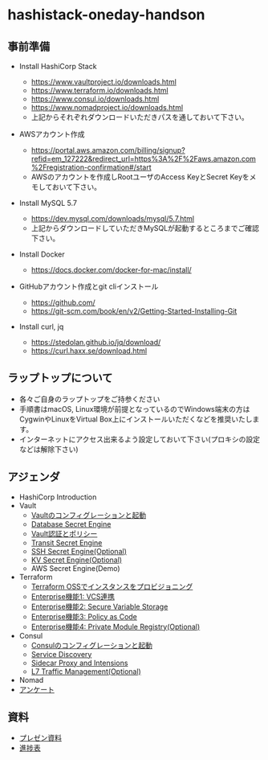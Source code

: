 # hashistack-oneday-handson

## 事前準備

* Install HashiCorp Stack
	* https://www.vaultproject.io/downloads.html
	* https://www.terraform.io/downloads.html
	* https://www.consul.io/downloads.html
	* https://www.nomadproject.io/downloads.html
	* 上記からそれぞれダウンロードいただきパスを通しておいて下さい。

* AWSアカウント作成
	* https://portal.aws.amazon.com/billing/signup?refid=em_127222&redirect_url=https%3A%2F%2Faws.amazon.com%2Fregistration-confirmation#/start
	* AWSのアカウントを作成しRootユーザのAccess KeyとSecret Keyをメモしておいて下さい。

* Install MySQL 5.7
	* https://dev.mysql.com/downloads/mysql/5.7.html
	* 上記からダウンロードしていただきMySQLが起動するところまでご確認下さい。

* Install Docker
	* https://docs.docker.com/docker-for-mac/install/

* GitHubアカウント作成とgit cliインストール
	* https://github.com/
	* https://git-scm.com/book/en/v2/Getting-Started-Installing-Git

* Install curl, jq
	* https://stedolan.github.io/jq/download/
	* https://curl.haxx.se/download.html

## ラップトップについて

* 各々ご自身のラップトップをご持参ください
* 手順書はmacOS, Linux環境が前提となっているのでWindows端末の方はCygwinやLinuxをVirtual Box上にインストールいただくなどを推奨いたします。
* インターネットにアクセス出来るよう設定しておいて下さい(プロキシの設定などは解除下さい)

## アジェンダ

* HashiCorp Introduction
* Vault
	* [Vaultのコンフィグレーションと起動](https://github.com/hashicorp-japan/vault-workshop/blob/master/contents/hello-vault.md#vault%E3%81%AE%E3%82%B3%E3%83%B3%E3%83%95%E3%82%A3%E3%82%B0%E3%83%AC%E3%83%BC%E3%82%B7%E3%83%A7%E3%83%B3)
	* [Database Secret Engine](https://github.com/hashicorp-japan/vault-workshop/blob/master/contents/db.md)
	* [Vault認証とポリシー](https://github.com/hashicorp-japan/vault-workshop/blob/master/contents/policy.md)
	* [Transit Secret Engine](https://github.com/hashicorp-japan/vault-workshop/blob/master/contents/transit.md)
	* [SSH Secret Engine(Optional)](https://github.com/hashicorp-japan/vault-workshop/blob/master/contents/ssh.md)
	* [KV Secret Engine(Optional)](https://github.com/hashicorp-japan/vault-workshop/blob/master/contents/kv.md)
	* AWS Secret Engine(Demo)
* Terraform
	* [Terraform OSSでインスタンスをプロビジョニング](https://github.com/hashicorp-japan/terraform-workshop/blob/master/contents/hello-terraform.md)
	* [Enterprise機能1: VCS連携](https://github.com/hashicorp-japan/terraform-workshop/blob/master/contents/vcs.md)
	* [Enterprise機能2: Secure Variable Storage](https://github.com/hashicorp-japan/terraform-workshop/blob/master/contents/variables.md)
	* [Enterprise機能3: Policy as Code](https://github.com/hashicorp-japan/terraform-workshop/blob/master/contents/sentinel.md)
	* [Enterprise機能4: Private Module Registry(Optional)](https://github.com/hashicorp-japan/terraform-workshop/blob/master/contents/module.md)
* Consul
	* [Consulのコンフィグレーションと起動](https://github.com/hashicorp-japan/consul-workshop/blob/master/contents/hello-consul.md#%E9%80%9A%E5%B8%B8%E3%83%A2%E3%83%BC%E3%83%89%E3%81%A7consul%E3%82%92%E8%B5%B7%E5%8B%95%E3%81%99%E3%82%8B)
	* [Service Discovery](https://github.com/hashicorp-japan/consul-workshop/blob/master/contents/srd.md)
	* [Sidecar Proxy and Intensions](https://github.com/hashicorp-japan/consul-workshop/blob/master/contents/intentions.md)
	* [L7 Traffic Management(Optional)](https://github.com/hashicorp-japan/consul-workshop/blob/master/contents/l7.md)
* Nomad
* [アンケート](https://docs.google.com/forms/d/1omJQf9jjx7dx4b5bZSwhW95do0p6iO7qMozFSo8uUdM/edit)

## 資料

* [プレゼン資料](https://docs.google.com/presentation/d/1XY8d50uL_K05KGhVyRIfW9kasaZIaW_kex0WdrBtmrk/edit?usp=sharing)
* [進捗表](https://docs.google.com/spreadsheets/d/1CjTs4V4cFvXliRAswCcSQ7v_OyXkGc_ZvzM_WLvPUtw/edit?usp=sharing)
